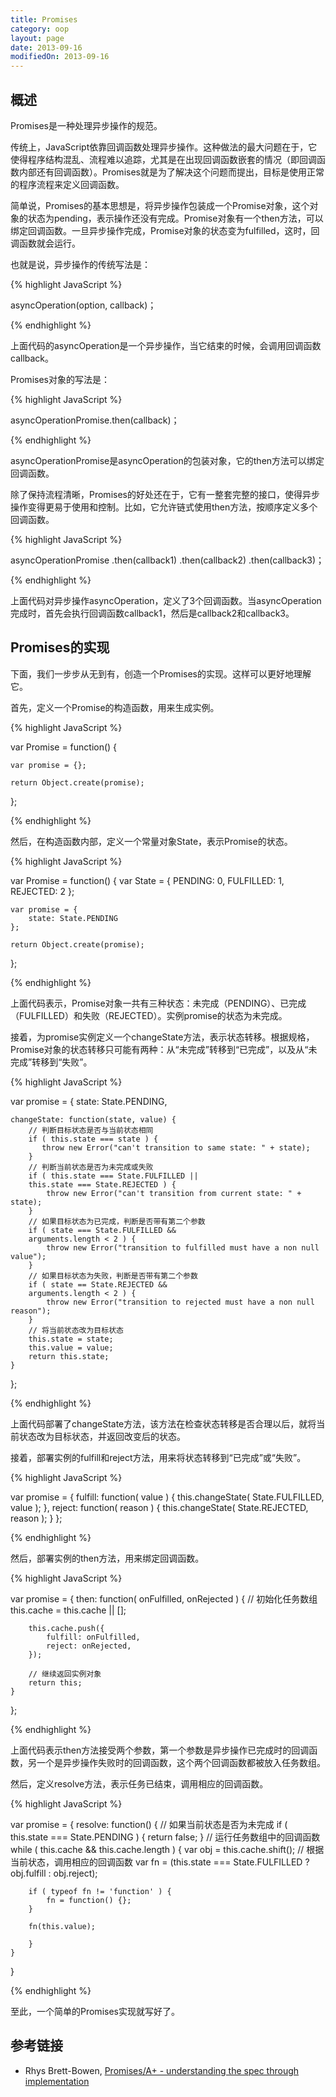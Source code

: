 ```yaml
---
title: Promises
category: oop
layout: page
date: 2013-09-16
modifiedOn: 2013-09-16
---
```


## 概述

Promises是一种处理异步操作的规范。

传统上，JavaScript依靠回调函数处理异步操作。这种做法的最大问题在于，它使得程序结构混乱、流程难以追踪，尤其是在出现回调函数嵌套的情况（即回调函数内部还有回调函数）。Promises就是为了解决这个问题而提出，目标是使用正常的程序流程来定义回调函数。

简单说，Promises的基本思想是，将异步操作包装成一个Promise对象，这个对象的状态为pending，表示操作还没有完成。Promise对象有一个then方法，可以绑定回调函数。一旦异步操作完成，Promise对象的状态变为fulfilled，这时，回调函数就会运行。

也就是说，异步操作的传统写法是：

{% highlight JavaScript %}

asyncOperation(option, callback)；

{% endhighlight %}

上面代码的asyncOperation是一个异步操作，当它结束的时候，会调用回调函数callback。

Promises对象的写法是：

{% highlight JavaScript %}

asyncOperationPromise.then(callback)；

{% endhighlight %}

asyncOperationPromise是asyncOperation的包装对象，它的then方法可以绑定回调函数。

除了保持流程清晰，Promises的好处还在于，它有一整套完整的接口，使得异步操作变得更易于使用和控制。比如，它允许链式使用then方法，按顺序定义多个回调函数。

{% highlight JavaScript %}

asyncOperationPromise
.then(callback1)
.then(callback2)
.then(callback3)；

{% endhighlight %}

上面代码对异步操作asyncOperation，定义了3个回调函数。当asyncOperation完成时，首先会执行回调函数callback1，然后是callback2和callback3。

## Promises的实现

下面，我们一步步从无到有，创造一个Promises的实现。这样可以更好地理解它。

首先，定义一个Promise的构造函数，用来生成实例。

{% highlight JavaScript %}

var Promise = function() {

	var promise = {};

	return Object.create(promise);

};

{% endhighlight %}

然后，在构造函数内部，定义一个常量对象State，表示Promise的状态。

{% highlight JavaScript %}

var Promise = function() {
	var State = {
		PENDING: 0,
		FULFILLED: 1,
		REJECTED: 2
	};

	var promise = {
		state: State.PENDING
	};

	return Object.create(promise);
};

{% endhighlight %}

上面代码表示，Promise对象一共有三种状态：未完成（PENDING）、已完成（FULFILLED）和失败（REJECTED）。实例promise的状态为未完成。

接着，为promise实例定义一个changeState方法，表示状态转移。根据规格，Promise对象的状态转移只可能有两种：从“未完成”转移到“已完成”，以及从“未完成”转移到“失败”。

{% highlight JavaScript %}

var promise = {
	state: State.PENDING,

	changeState: function(state, value) {
		// 判断目标状态是否与当前状态相同
		if ( this.state === state ) {
		   throw new Error("can't transition to same state: " + state);
		}
		// 判断当前状态是否为未完成或失败
		if ( this.state === State.FULFILLED ||
		this.state === State.REJECTED ) {
			throw new Error("can't transition from current state: " + state);
		}
		// 如果目标状态为已完成，判断是否带有第二个参数
		if ( state === State.FULFILLED &&
		arguments.length < 2 ) {
			throw new Error("transition to fulfilled must have a non null value");
		}
		// 如果目标状态为失败，判断是否带有第二个参数
		if ( state == State.REJECTED &&
		arguments.length < 2 ) {
			throw new Error("transition to rejected must have a non null reason");
		}
		// 将当前状态改为目标状态
		this.state = state;
		this.value = value;
		return this.state;
	}
};

{% endhighlight %}

上面代码部署了changeState方法，该方法在检查状态转移是否合理以后，就将当前状态改为目标状态，并返回改变后的状态。

接着，部署实例的fulfill和reject方法，用来将状态转移到“已完成”或“失败”。

{% highlight JavaScript %}

var promise = {
	fulfill: function( value ) {
		this.changeState( State.FULFILLED, value );
	},
	reject: function( reason ) {
		this.changeState( State.REJECTED, reason );
	}
};

{% endhighlight %}

然后，部署实例的then方法，用来绑定回调函数。

{% highlight JavaScript %}

var promise = {
	then: function( onFulfilled, onRejected ) {
		// 初始化任务数组
		this.cache = this.cache || [];
	
		this.cache.push({
			fulfill: onFulfilled,
			reject: onRejected,
		});

		// 继续返回实例对象
		return this;
	}
};

{% endhighlight %}

上面代码表示then方法接受两个参数，第一个参数是异步操作已完成时的回调函数，另一个是异步操作失败时的回调函数，这个两个回调函数都被放入任务数组。

然后，定义resolve方法，表示任务已结束，调用相应的回调函数。

{% highlight JavaScript %}

var promise = {
	resolve: function() {
	// 如果当前状态是否为未完成
	if ( this.state === State.PENDING ) {
		return false;
	}
	// 运行任务数组中的回调函数
	while ( this.cache && this.cache.length ) {
		var obj = this.cache.shift();
		// 根据当前状态，调用相应的回调函数
		var fn = (this.state === State.FULFILLED ? obj.fulfill : obj.reject);

		if ( typeof fn != 'function' ) {
			fn = function() {};
		} 

		fn(this.value);

		}
	}
}

{% endhighlight %}

至此，一个简单的Promises实现就写好了。

## 参考链接

- Rhys Brett-Bowen, [Promises/A+ - understanding the spec through implementation](http://modernjavascript.blogspot.com/2013/08/promisesa-understanding-by-doing.html)
